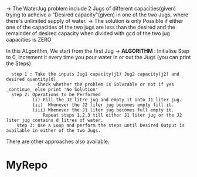 -> The WaterJug problem include 2 Jugs of different capacities(given) trying to acheive a "Desired capacity"(given) in one of the two Jugs, where there's unlimited supply of water.
-> The solution is only Possible if either one of the capacities of the two jugs are less than the desired and the remainder of desired capacity when divided with gcd of the two jug capacities is ZERO 

In this ALgorithm, We start from the first Jug 
-> **ALGORITHM** :
      Initialise Step to 0, increment it every time you pour water in or out the Jugs (you can print the Steps)
	
      step 1 : Take the inputs Jug1 capacity(j1) Jug2 capacity(j2) and desired quantity(d)
                Check whether the problem is Solvzable or not if yes _continue_ else print 'No Solution'
      step 2: Operations to be Performed
              (i) Fill the J2 litre jug and empty it into J1 liter jug.
              (ii)  Whenever the J2 liter jug becomes empty fill it.
              (iii) Whenever the J1 liter jug becomes full empty it.
                  Repeat steps 1,2,3 till either J1 liter jug or the J2 liter jug contains d litres of water.
        step 3: Use a Loop and perform the steps until Desired Output is available in either of the two Jugs.

There are other approaches also available.
# MyRepo
